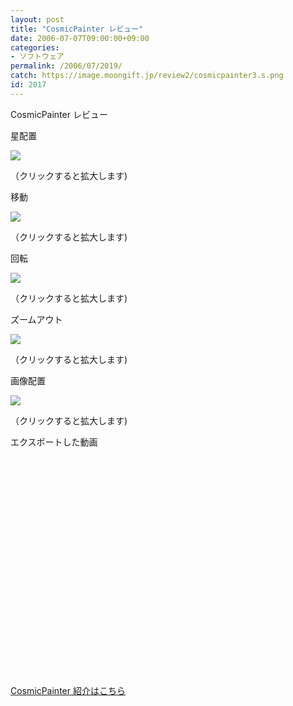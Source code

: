 ```yaml
---
layout: post
title: "CosmicPainter レビュー"
date: 2006-07-07T09:00:00+09:00
categories:
- ソフトウェア
permalink: /2006/07/2019/
catch: https://image.moongift.jp/review2/cosmicpainter3.s.png
id: 2017
---
```

CosmicPainter レビュー  
<!--more-->

星配置

  

[![](https://image.moongift.jp/review2/cosmicpainter1.s.png)](https://image.moongift.jp/review2/cosmicpainter1.png)  
  
（クリックすると拡大します)

  

移動

  

[![](https://image.moongift.jp/review2/cosmicpainter2.s.png)](https://image.moongift.jp/review2/cosmicpainter2.png)  
  
（クリックすると拡大します)

  

回転

  

[![](https://image.moongift.jp/review2/cosmicpainter3.s.png)](https://image.moongift.jp/review2/cosmicpainter3.png)  
  
（クリックすると拡大します)

  

ズームアウト

  

[![](https://image.moongift.jp/review2/cosmicpainter4.s.png)](https://image.moongift.jp/review2/cosmicpainter4.png)  
  
（クリックすると拡大します)

  

画像配置

  

[![](https://image.moongift.jp/review2/cosmicpainter5.s.png)](https://image.moongift.jp/review2/cosmicpainter5.png)  
  
（クリックすると拡大します)

  

エクスポートした動画

  

<object width="425" height="350"><param name="movie" value="http://www.youtube.com/v/EoHv7VkKhsQ">
<embed src="http://www.youtube.com/v/EoHv7VkKhsQ" type="application/x-shockwave-flash" width="600" height="350"></embed></object>

  

[CosmicPainter 紹介はこちら](http://oss.moongift.jp/intro/i-2016.html)

